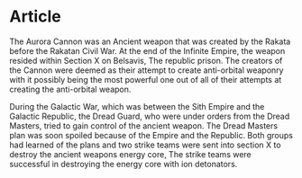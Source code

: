 # Article

The Aurora Cannon was an Ancient weapon that was created by the Rakata before the Rakatan Civil War.
At the end of the Infinite Empire, the weapon resided within Section X on Belsavis, The republic prison.
The creators of the Cannon were deemed as their attempt to create anti-orbital weaponry with it possibly being the most powerful one out of all of their attempts at creating the anti-orbital weapon.

During the Galactic War, which was between the Sith Empire and the Galactic Republic, the Dread Guard, who were under orders from the Dread Masters, tried to gain control of the ancient weapon.
The Dread Masters plan was soon spoiled because of the Empire and the Republic.
Both groups had learned of the plans and two strike teams were sent into section X to destroy the ancient weapons energy core, The strike teams were successful in destroying the energy core with ion detonators.

